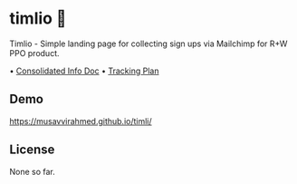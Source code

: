 # timlio 💜
Timlio - Simple landing page for collecting sign ups via Mailchimp for R+W PPO product.

• [Consolidated Info Doc](https://docs.google.com/document/d/1a1b4vFZustMeL1pzQbOoW_oU27KY1ywKusAX0LWwf98/edit?usp=sharing)
• [Tracking Plan](https://docs.google.com/spreadsheets/d/1pOoEbWjnkBX0ZA9i8r1PhTpiuwIVfC2BLpBP4wqLKS8/edit?usp=sharing)

## Demo

https://musavvirahmed.github.io/timli/

## License

None so far.
